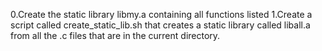 0.Create the static library libmy.a containing all functions listed
1.Create a script called create_static_lib.sh that creates a static library called liball.a from all the .c files that are in the current directory.

